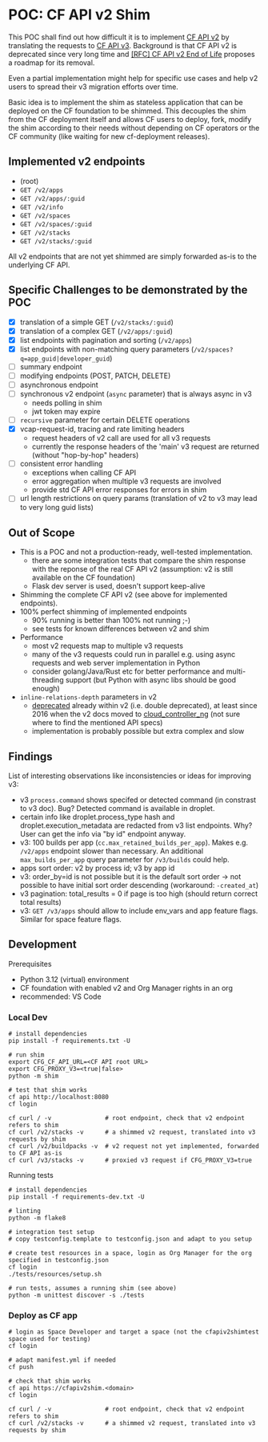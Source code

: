 # POC: CF API v2 Shim

This POC shall find out how difficult it is to implement [CF API v2](https://v2-apidocs.cloudfoundry.org/) by translating the requests to [CF API v3](https://v3-apidocs.cloudfoundry.org/). Background is that CF API v2 is deprecated since very long time and [[RFC] CF API v2 End of Life](https://github.com/cloudfoundry/community/pull/941) proposes a roadmap for its removal.

Even a partial implementation might help for specific use cases and help v2 users to spread their v3 migration efforts over time.

Basic idea is to implement the shim as stateless application that can be deployed on the CF foundation to be shimmed. This decouples the shim from the CF deployment itself and allows CF users to deploy, fork, modify the shim according to their needs without depending on CF operators or the CF community (like waiting for new cf-deployment releases).

## Implemented v2 endpoints

- (root)
- `GET /v2/apps`
- `GET /v2/apps/:guid`
- `GET /v2/info`
- `GET /v2/spaces`
- `GET /v2/spaces/:guid`
- `GET /v2/stacks`
- `GET /v2/stacks/:guid`

All v2 endpoints that are not yet shimmed are simply forwarded as-is to the underlying CF API.

## Specific Challenges to be demonstrated by the POC

- [x] translation of a simple GET (`/v2/stacks/:guid`)
- [x] translation of a complex GET (`/v2/apps/:guid`)
- [x] list endpoints with pagination and sorting (`/v2/apps`)
- [x] list endpoints with non-matching query parameters (`/v2/spaces?q=app_guid|developer_guid`)
- [ ] summary endpoint
- [ ] modifying endpoints (POST, PATCH, DELETE)
- [ ] asynchronous endpoint
- [ ] synchronous v2 endpoint (`async` parameter) that is always async in v3
  - needs polling in shim
  - jwt token may expire
- [ ] `recursive` parameter for certain DELETE operations
- [x] vcap-request-id, tracing and rate limiting headers
  - request headers of v2 call are used for all v3 requests
  - currently the response headers of the 'main' v3 request are returned (without "hop-by-hop" headers)
- [ ] consistent error handling
  - exceptions when calling CF API
  - error aggregation when multiple v3 requests are involved
  - provide std CF API error responses for errors in shim
- [ ] url length restrictions on query params (translation of v2 to v3 may lead to very long guid lists)

## Out of Scope

- This is a POC and not a production-ready, well-tested implementation.
  - there are some integration tests that compare the shim response with the reponse of the real CF API v2 (assumption: v2 is still available on the CF foundation)
  - Flask dev server is used, doesn't support keep-alive
- Shimming the complete CF API v2 (see above for implemented endpoints).
- 100% perfect shimming of implemented endpoints
  - 90% running is better than 100% not running ;-)
  - see tests for known differences between v2 and shim
- Performance
  - most v2 requests map to multiple v3 requests
  - many of the v3 requests could run in parallel e.g. using async requests and web server implementation in Python
  - consider golang/Java/Rust etc for better performance and multi-threading support (but Python with async libs should be good enough)
- `inline-relations-depth` parameters in v2
  - [deprecated](https://v2-apidocs.cloudfoundry.org/apps/list_all_apps.html) already within v2 (i.e. double deprecated), at least since 2016 when the v2 docs moved to [cloud_controller_ng](https://github.com/cloudfoundry/cloud_controller_ng/commit/758323f9370dc5afb4e1919e4e4e13613395cbb9#diff-603027238c16955117ee965bc6703e0a46366d67b5ea477929e78659e8627c54R170) (not sure where to find the mentioned API specs)
  - implementation is probably possible but extra complex and slow

## Findings

List of interesting observations like inconsistencies or ideas for improving v3:

- v3 `process.command` shows specifed or detected command (in constrast to v3 doc). Bug? Detected command is available in droplet.
- certain info like droplet.process_type hash and droplet.execution_metadata are redacted from v3 list endpoints. Why? User can get the info via "by id" endpoint anyway.
- v3: 100 builds per app (`cc.max_retained_builds_per_app`). Makes e.g. `/v2/apps` endpoint slower than necessary. An additional `max_builds_per_app` query parameter for `/v3/builds` could help.
- apps sort order: v2 by process id; v3 by app id
- v3: order_by=id is not possible but it is the default sort order -> not possible to have initial sort order descending (workaround: `-created_at`)
- v3 pagination: total_results = 0 if page is too high (should return correct total results)
- v3: `GET /v3/apps` should allow to include env_vars and app feature flags. Similar for space feature flags.

## Development

Prerequisites
- Python 3.12 (virtual) environment
- CF foundation with enabled v2 and Org Manager rights in an org
- recommended: VS Code

### Local Dev

```
# install dependencies
pip install -f requirements.txt -U

# run shim
export CFG_CF_API_URL=<CF API root URL>
export CFG_PROXY_V3=<true|false>
python -m shim

# test that shim works
cf api http://localhost:8080
cf login

cf curl / -v               # root endpoint, check that v2 endpoint refers to shim
cf curl /v2/stacks -v      # a shimmed v2 request, translated into v3 requests by shim
cf curl /v2/buildpacks -v  # v2 request not yet implemented, forwarded to CF API as-is 
cf curl /v3/stacks -v      # proxied v3 request if CFG_PROXY_V3=true
```

Running tests
```
# install dependencies
pip install -f requirements-dev.txt -U

# linting
python -m flake8

# integration test setup
# copy testconfig.template to testconfig.json and adapt to you setup

# create test resources in a space, login as Org Manager for the org specified in testconfig.json
cf login
./tests/resources/setup.sh

# run tests, assumes a running shim (see above)
python -m unittest discover -s ./tests
```

### Deploy as CF app

```
# login as Space Developer and target a space (not the cfapiv2shimtest space used for testing)
cf login

# adapt manifest.yml if needed
cf push

# check that shim works
cf api https://cfapiv2shim.<domain>
cf login

cf curl / -v               # root endpoint, check that v2 endpoint refers to shim
cf curl /v2/stacks -v      # a shimmed v2 request, translated into v3 requests by shim
```
